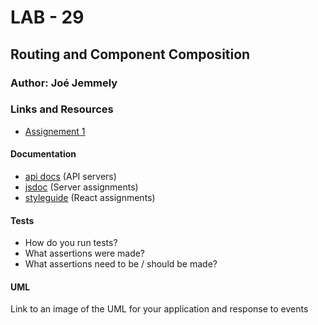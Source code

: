 # LAB - 29

## Routing and Component Composition

### Author: Joé Jemmely

### Links and Resources
* [Assignement 1](https://codesandbox.io/s/lab-29-1-fei5y)

#### Documentation
* [api docs](http://xyz.com) (API servers)
* [jsdoc](http://xyz.com) (Server assignments)
* [styleguide](http://xyz.com) (React assignments)

  
#### Tests
* How do you run tests?
* What assertions were made?
* What assertions need to be / should be made?

#### UML
Link to an image of the UML for your application and response to events
